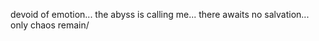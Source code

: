 devoid of emotion...
the abyss is calling me...
there awaits no salvation...
only chaos remain/


 
